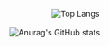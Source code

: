 <img width="75px">![Top Langs](https://github-readme-stats.vercel.app/api/top-langs/?username=WooDaeHyun&layout=compact&theme=tokyonight)</img>
<br/>
<br/>
<img>![Anurag's GitHub stats](https://github-readme-stats.vercel.app/api?username=WooDaeHyun&show_icons=true&theme=tokyonight)</img>

